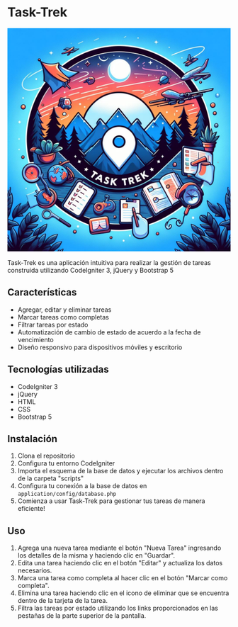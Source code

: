 # Task-Trek

![Task-Trek](assets/img/logo.jpg)

Task-Trek es una aplicación intuitiva para realizar la gestión de tareas construida utilizando CodeIgniter 3, jQuery y Bootstrap 5

## Características

- Agregar, editar y eliminar tareas
- Marcar tareas como completas
- Filtrar tareas por estado
- Automatización de cambio de estado de acuerdo a la fecha de vencimiento
- Diseño responsivo para dispositivos móviles y escritorio

## Tecnologías utilizadas

- CodeIgniter 3
- jQuery
- HTML
- CSS
- Bootstrap 5

## Instalación

1. Clona el repositorio
2. Configura tu entorno CodeIgniter
3. Importa el esquema de la base de datos y ejecutar los archivos dentro de la carpeta "scripts"
4. Configura tu conexión a la base de datos en `application/config/database.php`
5. Comienza a usar Task-Trek para gestionar tus tareas de manera eficiente!

## Uso

1. Agrega una nueva tarea mediante el botón "Nueva Tarea" ingresando los detalles de la misma y haciendo clic en "Guardar".
2. Edita una tarea haciendo clic en el botón "Editar" y actualiza los datos necesarios.
3. Marca una tarea como completa al hacer clic en el botón "Marcar como completa".
4. Elimina una tarea haciendo clic en el icono de eliminar que se encuentra dentro de la tarjeta de la tarea.
5. Filtra las tareas por estado utilizando los links proporcionados en las pestañas de la parte superior de la pantalla.
